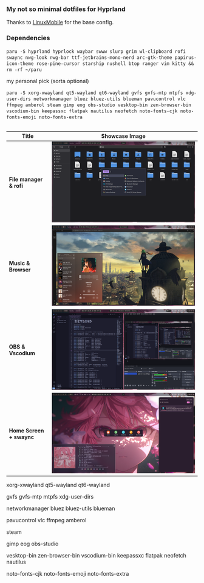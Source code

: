 ### My not so minimal dotfiles for Hyprland

Thanks to [LinuxMobile](https://github.com/linuxmobile) for the base config.

### Dependencies

```
paru -S hyprland hyprlock waybar swww slurp grim wl-clipboard rofi swaync nwg-look nwg-bar ttf-jetbrains-mono-nerd arc-gtk-theme papirus-icon-theme rose-pine-cursor starship nushell btop ranger vim kitty && rm -rf ~/paru
```

my personal pick (sorta optional)
```
paru -S xorg-xwayland qt5-wayland qt6-wayland gvfs gvfs-mtp mtpfs xdg-user-dirs networkmanager bluez bluez-utils blueman pavucontrol vlc ffmpeg amberol steam gimp eog obs-studio vesktop-bin zen-browser-bin vscodium-bin keepassxc flatpak nautilus neofetch noto-fonts-cjk noto-fonts-emoji noto-fonts-extra
          
```

| Title                            | Showcase Image                |
|---------------------------------|--------------------------------|
| **File manager & rofi**         | ![Image 1](Screenshots/1.png)  |
| **Music & Browser**             | ![Image 2](Screenshots/2.png)  |
| **OBS & Vscodium**              | ![Image 3](Screenshots/3.png)  |
| **Home Screen + swaync**        | ![Image 4](Screenshots/5.png)  |


xorg-xwayland
qt5-wayland
qt6-wayland

gvfs
gvfs-mtp
mtpfs
xdg-user-dirs

networkmanager
bluez
bluez-utils
blueman

pavucontrol
vlc
ffmpeg
amberol

steam

gimp
eog
obs-studio

vesktop-bin
zen-browser-bin
vscodium-bin
keepassxc
flatpak
neofetch
nautilus

noto-fonts-cjk
noto-fonts-emoji
noto-fonts-extra

